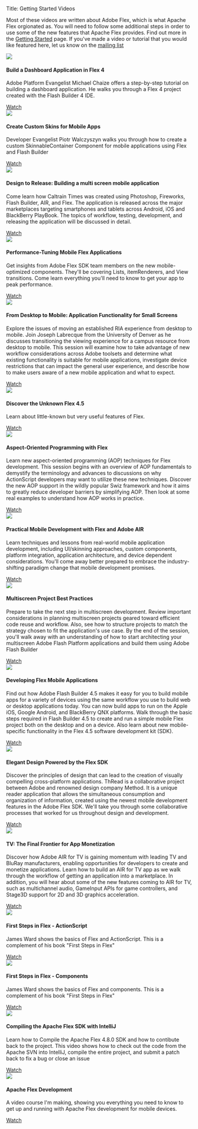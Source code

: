 Title:  Getting Started Videos

Most of these videos are written about Adobe Flex, which is what Apache Flex orgionated as.  You will need to follow
some additional steps in order to use some of the new features that Apache Flex provides.  Find out more in the [Getting
Started][1] page.  If you've made a video or tutorial that you would like featured here, let us know on the [mailing list][2]

<div class="row-fluid">
<div class="span3">
<div class="featuresbox">
<div class="picture"><img src="http://thumbnails.tv.adobe.com/1021F873-1C23-D1F3-EF47FA050AD9762A.jpg"></div>
<h4>Build a Dashboard Application in Flex 4</h4>
<p>Adobe Platform Evangelist Michael Chaize offers a step-by-step tutorial on building a dashboard application. He walks you through a Flex 4 project created with the Flash Builder 4 IDE.</p>
<a href="http://tv.adobe.com/watch/adc-presents/build-a-dashboard-application-in-flex-4/" class="btn">Watch</a>
</div>
</div>

<div class="span3">
<div class="featuresbox">
<div class="picture"><img src="http://thumbnails.tv.adobe.com/tmb_11531_150x84_5AEE08E7-1C23-D1F3-EFF658F1D5515ABF.jpg"></div>
<h4>Create Custom Skins for Mobile Apps</h4>
<p>Developer Evangelist Piotr Walczyszyn walks you through how to create a custom SkinnableContainer Component for mobile applications using Flex and Flash Builder</p>
<a href="http://tv.adobe.com/watch/adc-presents/create-custom-skins-for-mobile-apps/" class="btn">Watch</a>
</div>
</div>

<div class="span3">
<div class="featuresbox">
<div class="picture"><img src="http://thumbnails.tv.adobe.com/tmb_11303_150x84_24E31978-1C23-D1F3-EF3A05D8481E0B2F.jpg"></div>
<h4>Design to Release: Building a multi screen mobile application</h4>
<p>Come learn how Caltrain Times was created using Photoshop, Fireworks, Flash Builder, AIR, and Flex. The application is released across the major marketplaces targeting smartphones and tablets across Android, iOS and BlackBerry PlayBook. The topics of workflow, testing, development, and releasing the application will be discussed in detail.</p>
<a href="http://tv.adobe.com/watch/max-2011-develop/design-to-release-building-a-multi-screen-mobile-application/" class="btn">Watch</a>
</div>
</div>

<div class="span3">
<div class="featuresbox">
<div class="picture"><img src="http://thumbnails.tv.adobe.com/tmb_11250_150x84_5DFADB91-1C23-D1F3-EFC88438A204446D.jpg"></div>
<h4>Performance-Tuning Mobile Flex Applications</h4>
<p>Get insights from Adobe Flex SDK team members on the new mobile-optimized components. They'll be covering Lists, itemRenderers, and View transitions. Come learn everything you'll need to know to get your app to peak performance.</p>
<a href="http://tv.adobe.com/watch/max-2011-develop/performancetuning-mobile-flex-applications/" class="btn">Watch</a>
</div>
</div>
</div>

<!--- next row -->

<div class="row-fluid">
<div class="span3">
<div class="featuresbox">
<div class="picture"><img src="http://thumbnails.tv.adobe.com/tmb_11207_150x84_3BC054B7-1C23-D1F3-EF152C2EEAB4AF63.jpg"></div>
<h4>From Desktop to Mobile: Application Functionality for Small Screens</h4>
<p>Explore the issues of moving an established RIA experience from desktop to mobile. Join Joseph Labrecque from the University of Denver as he discusses transitioning the viewing experience for a campus resource from desktop to mobile. This session will examine how to take advantage of new workflow considerations across Adobe toolsets and determine what existing functionality is suitable for mobile applications, investigate device restrictions that can impact the general user experience, and describe how to make users aware of a new mobile application and what to expect.</p>
<a href="http://tv.adobe.com/watch/max-2011-develop/from-desktop-to-mobile-application-functionality-for-small-screens/" class="btn">Watch</a>
</div>
</div>

<div class="span3">
<div class="featuresbox">
<div class="picture"><img src="http://thumbnails.tv.adobe.com/tmb_11275_150x84_34E1158E-1C23-D1F3-EF945AB21E518A7B.jpg"></div>
<h4>Discover the Unknown Flex 4.5</h4>
<p>Learn about little-known but very useful features of Flex.</p>
<a href="http://tv.adobe.com/watch/max-2011-develop/discover-the-unknown-flex-45/" class="btn">Watch</a>
</div>
</div>

<div class="span3">
<div class="featuresbox">
<div class="picture"><img src="http://thumbnails.tv.adobe.com/tmb_11294_150x84_351B1FEF-1C23-D1F3-EFB902EF26EE1809.jpg"></div>
<h4>Aspect-Oriented Programming with Flex</h4>
<p>Learn new aspect-oriented programming (AOP) techniques for Flex development. This session begins with an overview of AOP fundamentals to demystify the terminology and advances to discussions on why ActionScript developers may want to utilize these new techniques. Discover the new AOP support in the wildly popular Swiz framework and how it aims to greatly reduce developer barriers by simplifying AOP. Then look at some real examples to understand how AOP works in practice.</p>
<a href="http://tv.adobe.com/watch/max-2011-develop/aspectoriented-programming-with-flex/" class="btn">Watch</a>
</div>
</div>

<div class="span3">
<div class="featuresbox">
<div class="picture"><img src="http://thumbnails.tv.adobe.com/tmb_11241_150x84_5CCA4C5C-1C23-D1F3-EF8EA672CAB8D8BA.jpg"></div>
<h4>Practical Mobile Development with Flex and Adobe AIR</h4>
<p>Learn techniques and lessons from real-world mobile application development, including UI/skinning approaches, custom components, platform integration, application architecture, and device dependent considerations. You'll come away better prepared to embrace the industry-shifting paradigm change that mobile development promises.</p>
<a href="http://tv.adobe.com/watch/max-2011-develop/practical-mobile-development-with-flex-and-adobe-air/" class="btn">Watch</a>
</div>
</div>
</div>

<!--- next row -->

<div class="row-fluid">
<div class="span3">
<div class="featuresbox">
<div class="picture"><img src="http://thumbnails.tv.adobe.com/tmb_11302_150x84_622D6F99-1C23-D1F3-EFC14D608D6BC5F6.jpg"></div>
<h4>Multiscreen Project Best Practices</h4>
<p>Prepare to take the next step in multiscreen development. Review important considerations in planning multiscreen projects geared toward efficient code reuse and workflow. Also, see how to structure projects to match the strategy chosen to fit the application's use case. By the end of the session, you'll walk away with an understanding of how to start architecting your multiscreen Adobe Flash Platform applications and build them using Adobe Flash Builder</p>
<a href="http://tv.adobe.com/watch/max-2011-develop/multiscreen-project-best-practices/" class="btn">Watch</a>
</div>
</div>

<div class="span3">
<div class="featuresbox">
<div class="picture"><img src="http://thumbnails.tv.adobe.com/tmb_11293_150x84_6255B57B-1C23-D1F3-EFB67B195294BE0A.jpg"></div>
<h4>Developing Flex Mobile Applications</h4>
<p>Find out how Adobe Flash Builder 4.5 makes it easy for you to build mobile apps for a variety of devices using the same workflow you use to build web or desktop applications today. You can now build apps to run on the Apple iOS, Google Android, and BlackBerry QNX platforms. Walk through the basic steps required in Flash Builder 4.5 to create and run a simple mobile Flex project both on the desktop and on a device. Also learn about new mobile-specific functionality in the Flex 4.5 software development kit (SDK).</p>
<a href="http://tv.adobe.com/watch/max-2011-develop/developing-flex-mobile-applications/" class="btn">Watch</a>
</div>
</div>

<div class="span3">
<div class="featuresbox">
<div class="picture"><img src="http://thumbnails.tv.adobe.com/tmb_11294_150x84_351B1FEF-1C23-D1F3-EFB902EF26EE1809.jpg"></div>
<h4>Elegant Design Powered by the Flex SDK</h4>
<p>Discover the principles of design that can lead to the creation of visually compelling cross-platform applications. ThRead is a collaborative project between Adobe and renowned design company Method. It is a unique reader application that allows the simultaneous consumption and organization of information, created using the newest mobile development features in the Adobe Flex SDK. We'll take you through some collaborative processes that worked for us throughout design and development.</p>
<a href="http://tv.adobe.com/watch/max-2011-develop/elegant-design-powered-by-the-flex-sdk/" class="btn">Watch</a>
</div>
</div>

<div class="span3">
<div class="featuresbox">
<div class="picture"><img src="http://thumbnails.tv.adobe.com/tmb_11329_150x84_6709A87F-1C23-D1F3-EF288630AE85CB68.jpg"></div>
<h4>TV: The Final Frontier for App Monetization</h4>
<p>Discover how Adobe AIR for TV is gaining momentum with leading TV and BluRay manufacturers, enabling opportunities for developers to create and monetize applications. Learn how to build an AIR for TV app as we walk through the workflow of getting an application into a marketplace. In addition, you will hear about some of the new features coming to AIR for TV, such as multichannel audio, GameInput APIs for game controllers, and Stage3D support for 2D and 3D graphics acceleration.</p>
<a href="http://tv.adobe.com/watch/max-2011-develop/tv-the-final-frontier-for-app-monetization/" class="btn">Watch</a>
</div>
</div>
</div>


<!--- next row -->

<div class="row-fluid">
<div class="span3">
<div class="featuresbox">
<div class="picture"><img src="http://i2.ytimg.com/vi/awz4_0M31oY/mqdefault.jpg"></div>
<h4>First Steps in Flex - ActionScript</h4>
<p>James Ward shows the basics of Flex and ActionScript.  This is a complement of his book "First Steps in Flex"</p>
<a href="http://www.youtube.com/watch?v=awz4_0M31oY&list=UU6tcGOzUVOGpUe-PFzpILmg&index=21" class="btn">Watch</a>
</div>
</div>

<div class="span3">
<div class="featuresbox">
<div class="picture"><img src="http://i2.ytimg.com/vi/MNShGIsxM1g/mqdefault.jpg"></div>
<h4>First Steps in Flex - Components</h4>
<p>James Ward shows the basics of Flex and components.  This is a complement of his book "First Steps in Flex"</p>
<a href="http://www.youtube.com/watch?v=MNShGIsxM1g&list=UU6tcGOzUVOGpUe-PFzpILmg&index=19" class="btn">Watch</a>
</div>
</div>

<div class="span3">
<div class="featuresbox">
<div class="picture"><img src="http://i1.ytimg.com/vi/TUbQq_6uWCE/mqdefault.jpg"></div>
<h4>Compiling the Apache Flex SDK with IntelliJ</h4>
<p>Learn how to Compile the Apache Flex 4.8.0 SDK and how to contibute back to the project. This video shows how to check out the code from the Apache SVN into IntelliJ, compile the entire project, and submit a patch back to fix a bug or close an issue</p>
<a href="http://www.youtube.com/watch?v=5COE3hYqCJk" class="btn">Watch</a>
</div>
</div>

<div class="span3">
<div class="featuresbox">
<div class="picture"><img src="http://i3.ytimg.com/vi/ZlKzscFTpzo/default.jpg"></div>
<h4>Apache Flex Development</h4>
<p>A video course I'm making, showing you everything you need to know to get up and running with Apache Flex development for mobile devices.</p>
<a href="http://www.youtube.com/playlist?list=PL76B0B78D87EF65D4" class="btn">Watch</a>
</div>
</div>
</div>


 [1]:  doc-getstarted.html
 [2]:  community-mailinglists.html